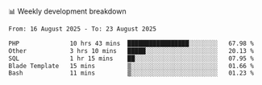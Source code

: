 📊 Weekly development breakdown
<!--START_SECTION:waka-->

```txt
From: 16 August 2025 - To: 23 August 2025

PHP              10 hrs 43 mins  █████████████████░░░░░░░░   67.98 %
Other            3 hrs 10 mins   █████░░░░░░░░░░░░░░░░░░░░   20.13 %
SQL              1 hr 15 mins    ██░░░░░░░░░░░░░░░░░░░░░░░   07.95 %
Blade Template   15 mins         ▒░░░░░░░░░░░░░░░░░░░░░░░░   01.66 %
Bash             11 mins         ▒░░░░░░░░░░░░░░░░░░░░░░░░   01.23 %
```

<!--END_SECTION:waka-->
